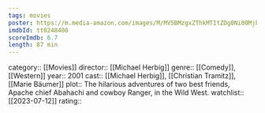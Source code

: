 ```yaml
---
tags: movies
poster: https://m.media-amazon.com/images/M/MV5BMzgxZThkMTItZDg0Ni00MjkyLWEyNTYtZDRlNjliMmM3NDgzL2ltYWdlL2ltYWdlXkEyXkFqcGdeQXVyMzA3Njg4MzY@._V1_SX300.jpg
imdbId: tt0248408
scoreImdb: 6.7
length: 87 min
---
```


category:: [[Movies]]
director:: [[Michael Herbig]]
genre:: [[Comedy]], [[Western]]
year:: 2001
cast:: [[Michael Herbig]], [[Christian Tramitz]], [[Marie Bäumer]]
plot:: The hilarious adventures of two best friends, Apache chief Abahachi and cowboy Ranger, in the Wild West.
watchlist:: [[2023-07-12]]
rating::
